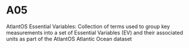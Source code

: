 # A05
AtlantOS Essential Variables: Collection of terms used to group key measurements into a set of Essential Variables (EV) and their associated units as part of the AtlantOS Atlantic Ocean dataset
